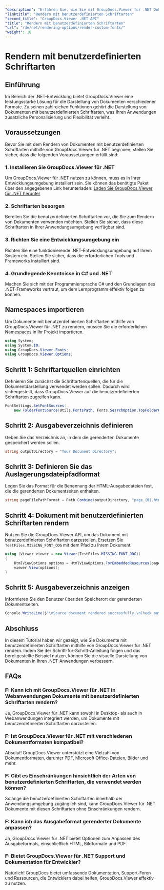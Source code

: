 ```yaml
---
"description": "Erfahren Sie, wie Sie mit GroupDocs.Viewer für .NET Dokumente mit benutzerdefinierten Schriftarten rendern. Optimieren Sie visuelle Präsentationen mühelos."
"linktitle": "Rendern mit benutzerdefinierten Schriftarten"
"second_title": "GroupDocs.Viewer .NET API"
"title": "Rendern mit benutzerdefinierten Schriftarten"
"url": "/de/net/rendering-options/render-custom-fonts/"
"weight": 18
---
```


# Rendern mit benutzerdefinierten Schriftarten

## Einführung
Im Bereich der .NET-Entwicklung bietet GroupDocs.Viewer eine leistungsstarke Lösung für die Darstellung von Dokumenten verschiedener Formate. Zu seinen zahlreichen Funktionen gehört die Darstellung von Dokumenten mit benutzerdefinierten Schriftarten, was Ihren Anwendungen zusätzliche Personalisierung und Flexibilität verleiht.
## Voraussetzungen
Bevor Sie mit dem Rendern von Dokumenten mit benutzerdefinierten Schriftarten mithilfe von GroupDocs.Viewer für .NET beginnen, stellen Sie sicher, dass die folgenden Voraussetzungen erfüllt sind:
### 1. Installieren Sie GroupDocs.Viewer für .NET
Um GroupDocs.Viewer für .NET nutzen zu können, muss es in Ihrer Entwicklungsumgebung installiert sein. Sie können das benötigte Paket über den angegebenen Link herunterladen:
[Laden Sie GroupDocs.Viewer für .NET herunter](https://releases.groupdocs.com/viewer/net/)
### 2. Schriftarten besorgen
Bereiten Sie die benutzerdefinierten Schriftarten vor, die Sie zum Rendern von Dokumenten verwenden möchten. Stellen Sie sicher, dass diese Schriftarten in Ihrer Anwendungsumgebung verfügbar sind.
### 3. Richten Sie eine Entwicklungsumgebung ein
Richten Sie eine funktionierende .NET-Entwicklungsumgebung auf Ihrem System ein. Stellen Sie sicher, dass die erforderlichen Tools und Frameworks installiert sind.
### 4. Grundlegende Kenntnisse in C# und .NET
Machen Sie sich mit der Programmiersprache C# und den Grundlagen des .NET-Frameworks vertraut, um dem Lernprogramm effektiv folgen zu können.

## Namespaces importieren
Um Dokumente mit benutzerdefinierten Schriftarten mithilfe von GroupDocs.Viewer für .NET zu rendern, müssen Sie die erforderlichen Namespaces in Ihr Projekt importieren.

```csharp
using System;
using System.IO;
using GroupDocs.Viewer.Fonts;
using GroupDocs.Viewer.Options;
```

## Schritt 1: Schriftartquellen einrichten
Definieren Sie zunächst die Schriftartenquellen, die für die Dokumentdarstellung verwendet werden sollen. Dadurch wird sichergestellt, dass GroupDocs.Viewer auf die benutzerdefinierten Schriftarten zugreifen kann.
```csharp
FontSettings.SetFontSources(
    new FolderFontSource(Utils.FontsPath, Fonts.SearchOption.TopFolderOnly));
```
## Schritt 2: Ausgabeverzeichnis definieren
Geben Sie das Verzeichnis an, in dem die gerenderten Dokumente gespeichert werden sollen.
```csharp
string outputDirectory = "Your Document Directory";
```
## Schritt 3: Definieren Sie das Auslagerungsdateipfadformat
Legen Sie das Format für die Benennung der HTML-Ausgabedateien fest, die die gerenderten Dokumentseiten enthalten.
```csharp
string pageFilePathFormat = Path.Combine(outputDirectory, "page_{0}.html");
```
## Schritt 4: Dokument mit benutzerdefinierten Schriftarten rendern
Nutzen Sie die GroupDocs.Viewer API, um das Dokument mit benutzerdefinierten Schriftarten darzustellen. Ersetzen Sie `TestFiles.MISSING_FONT_ODG` mit dem Pfad zu Ihrem Dokument.
```csharp
using (Viewer viewer = new Viewer(TestFiles.MISSING_FONT_ODG))
{
    HtmlViewOptions options = HtmlViewOptions.ForEmbeddedResources(pageFilePathFormat);
    viewer.View(options);
}
```
## Schritt 5: Ausgabeverzeichnis anzeigen
Informieren Sie den Benutzer über den Speicherort der gerenderten Dokumentseiten.
```csharp
Console.WriteLine($"\nSource document rendered successfully.\nCheck output in {outputDirectory}.");
```

## Abschluss
In diesem Tutorial haben wir gezeigt, wie Sie Dokumente mit benutzerdefinierten Schriftarten mithilfe von GroupDocs.Viewer für .NET rendern. Indem Sie der Schritt-für-Schritt-Anleitung folgen und das bereitgestellte Beispiel nutzen, können Sie die visuelle Darstellung von Dokumenten in Ihren .NET-Anwendungen verbessern.
## FAQs
### F: Kann ich mit GroupDocs.Viewer für .NET in Webanwendungen Dokumente mit benutzerdefinierten Schriftarten rendern?
Ja, GroupDocs.Viewer für .NET kann sowohl in Desktop- als auch in Webanwendungen integriert werden, um Dokumente mit benutzerdefinierten Schriftarten darzustellen.
### F: Ist GroupDocs.Viewer für .NET mit verschiedenen Dokumentformaten kompatibel?
Absolut! GroupDocs.Viewer unterstützt eine Vielzahl von Dokumentformaten, darunter PDF, Microsoft Office-Dateien, Bilder und mehr.
### F: Gibt es Einschränkungen hinsichtlich der Arten von benutzerdefinierten Schriftarten, die verwendet werden können?
Solange die benutzerdefinierten Schriftarten innerhalb der Anwendungsumgebung zugänglich sind, kann GroupDocs.Viewer für .NET Dokumente mit diesen Schriftarten ohne Einschränkungen rendern.
### F: Kann ich das Ausgabeformat gerenderter Dokumente anpassen?
Ja, GroupDocs.Viewer für .NET bietet Optionen zum Anpassen des Ausgabeformats, einschließlich HTML, Bildformate und PDF.
### F: Bietet GroupDocs.Viewer für .NET Support und Dokumentation für Entwickler?
Natürlich! GroupDocs bietet umfassende Dokumentation, Support-Foren und Ressourcen, die Entwicklern dabei helfen, GroupDocs.Viewer effektiv zu nutzen.